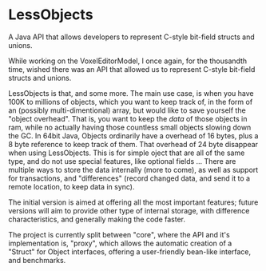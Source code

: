 LessObjects
===========

A Java API that allows developers to represent C-style bit-field structs and unions.

While working on the VoxelEditorModel, I once again, for the thousandth time, wished there was an API that allowed us to represent C-style bit-field structs and unions.

LessObjects is that, and some more. The main use case, is when you have 100K to millions of objects, which you want to keep track of, in the form of an (possibly multi-dimentional) array, but would like to save yourself the "object overhead". That is, you want to keep the *data* of those objects in ram, while no actually having those countless small objects slowing down the GC. In 64bit Java, Objects ordinarily have a overhead of 16 bytes, plus a 8 byte reference to keep track of them. That overhead of 24 byte disappear when using LessObjects. This is for simple oject that are all of the same type, and do not use special features, like optional fields ... There are multiple ways to store the data internally (more to come), as well as support for transactions, and "differences" (record changed data, and send it to a remote location, to keep data in sync).

The initial version is aimed at offering all the most important features; future versions will aim to provide other type of internal storage, with difference characteristics, and generally making the code faster.

The project is currently split between "core", where the API and it's implementation is, "proxy", which allows the automatic creation of a "Struct" for Object interfaces, offering a user-friendly bean-like interface, and benchmarks.
